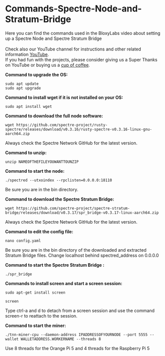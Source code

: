 # Commands-Spectre-Node-and-Stratum-Bridge

Here you can find the commands used in the BloxyLabs video about setting up a Spectre Node and Spectre Stratum Bridge
<br>
<br>
Check also our YouTube channel for instructions and other related information [YouTube](https://www.youtube.com/@bloxylabs "YouTube").
<br>
If you had fun with the projects, please consider giving us a Super Thanks on YouTube or buying us a [cup of coffee](https://www.buymeacoffee.com/bloxylabs "cupofcoffee").

**Command to upgrade the OS:**

```
sudo apt update
sudo apt upgrade
```

**Command to install wget if it is not installed on your OS:**

```
sudo apt install wget
```

**Command to download the full node software:**

```
wget https://github.com/spectre-project/rusty-spectre/releases/download/v0.3.16/rusty-spectre-v0.3.16-linux-gnu-aarch64.zip
```
Always check the Spectre Network GitHub for the latest version.

**Command to unzip:**

```
unzip NAMEOFTHEFILEYOUWANTTOUNZIP
```

**Command to start the node:**

```
./spectred --utxoindex --rpclisten=0.0.0.0:18110
```
Be sure you are in the bin directory.

**Command to download the Spectre Stratum Bridge:**

```
wget https://github.com/spectre-project/spectre-stratum-bridge/releases/download/v0.3.17/spr_bridge-v0.3.17-linux-aarch64.zip
```
Always check the Spectre Network GitHub for the latest version.

**Command to edit the config file:**

```
nano config.yaml
```
Be sure you are in the bin directory of the downloaded and extracted Stratum Bridge files. Change localhost behind spectred_address on 0.0.0.0

**Command to start the Spectre Stratum Bridge :**

```
./spr_bridge
```

**Commands to install screen and start a screen session:**

```
sudo apt-get install screen
```
```
screen
```
Type ctrl-a and d to detach from a screen session and use the command screen-r to reattach to the session.

**Command to start the miner:**

```
./tnn-miner-cpu --daemon-address IPADDRESSOFYOURNODE --port 5555 --wallet WALLETADDRESS.WORKERNAME --threads 8
```
Use 8 threads for the Orange Pi 5 and 4 threads for the Raspberry Pi 5
